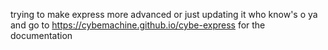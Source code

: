 trying to make express more advanced or just updating it who know's o ya and go to https://cybemachine.github.io/cybe-express for the documentation